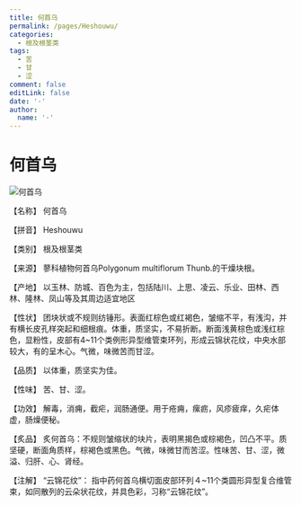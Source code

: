 ```yaml
---
title: 何首乌
permalink: /pages/Heshouwu/
categories: 
  - 根及根茎类
tags: 
  - 苦
  - 甘
  - 涩
comment: false
editLink: false
date: '·'
author: 
  name: '·'
---
```

# 何首乌

![何首乌](https://sys01.lib.hkbu.edu.hk/cmed/mmid/images/B00089.jpg)

<!-- more -->
【名称】	何首乌	

【拼音】	Heshouwu

【类别】	根及根茎类

【来源】	蓼科植物何首乌Polygonum multiflorum Thunb.的干燥块根。

【产地】	以玉林、防城、百色为主，包括陆川、上思、凌云、乐业、田林、西林、隆林、凤山等及其周边适宜地区

【性状】	团块状或不规则纺锤形。表面红棕色或红褐色，皱缩不平，有浅沟，并有横长皮孔样突起和细根痕。体重，质坚实，不易折断。断面浅黄棕色或浅红棕色，显粉性，皮部有4~11个类例形异型维管束环列，形成云锦状花纹，中央水部较大，有的呈木心。气微，味微苦而甘涩。

【品质】	以体重，质坚实为佳。

【性味】	苦、甘、涩。

【功效】	解毒，消痈，截疟，润肠通便。用于疮痈，瘰疬，风疹疲痒，久疟体虚，肠燥便秘。

【炙品】	炙何首乌：不规则皱缩状的块片，表明黑揭色或棕褐色，凹凸不平。质坚硬，断面角质样，棕褐色或黑色。气微，味微甘而苦涩。性味苦、甘、涩，微溢、归肝、心、肾经。

【注解】	“云锦花纹”： 指中药何首乌横切面皮部环列４~11个类圆形异型复合维管束，如同散列的云朵状花纹，并具色彩，习称“云锦花纹”。